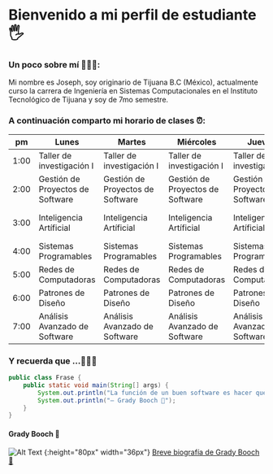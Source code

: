 # Bienvenido a mi perfil de estudiante 🖐

### Un poco sobre mí 👨🏻‍💻:
Mi nombre es Joseph, soy originario de Tijuana B.C (México), actualmente curso la carrera de Ingeniería en Sistemas Computacionales en el Instituto Tecnológico de Tijuana y soy de 7mo semestre. 

### A continuación comparto mi horario de clases ⏰: 

|pm   |Lunes   |Martes   |Miércoles   |Jueves   |Viernes   |
|---|---|---|---|---|---|
|1:00    |Taller de investigación I|Taller de investigación I|Taller de investigación I|Taller de investigación I|❌|
|2:00     |Gestión de Proyectos de Software|Gestión de Proyectos de Software|Gestión de Proyectos de Software|Gestión de Proyectos de Software|Gestión de Proyectos de Software  |
|3:00     |Inteligencia Artíficial|Inteligencia Artíficial|Inteligencia Artíficial|Inteligencia Artíficial|Gestión de Proyectos de Software|
|4:00     |Sistemas Programables|Sistemas Programables|Sistemas Programables|Sistemas Programables|❌|
|5:00     |Redes de Computadoras|Redes de Computadoras|Redes de Computadoras|Redes de Computadoras|Redes de Computadoras|
|6:00     |Patrones de Diseño|Patrones de Diseño|Patrones de Diseño|Patrones de Diseño|Patrones de Diseño|
|7:00     |Análisis Avanzado de Software|Análisis Avanzado de Software|Análisis Avanzado de Software|Análisis Avanzado de Software|Análisis Avanzado de Software|

### Y recuerda que ...🧘🏻‍♂️
```Java
public class Frase {
    public static void main(String[] args) {
        System.out.println("La función de un buen software es hacer que lo complejo parezca simple.");
        System.out.println("– Grady Booch 🧔");
    }
}
```
#### Grady Booch 🧔
![Alt Text](https://kimmicblog.files.wordpress.com/2012/02/grady-headshot1.jpg) {:height="80px" width="36px"}
[Breve biografía de Grady Booch 🧔](http://github.com)
